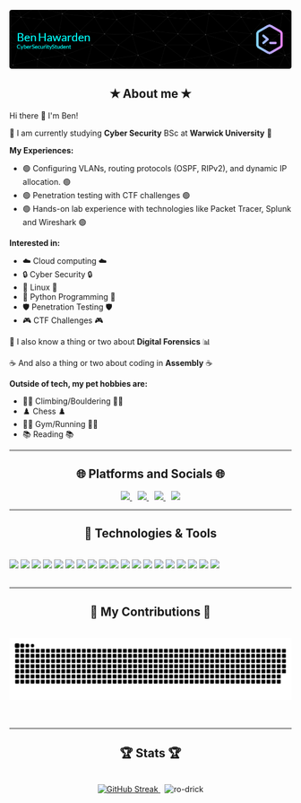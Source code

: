 ![Header](https://github.com/CptHilda0079/CptHilda0079/blob/main/GithubHeaderImage.png)

<h2 align="center">✭ About me ✭</h2>

Hi there 👋 I'm Ben!

📜 I am currently studying **Cyber Security** BSc at **Warwick University** 📜

**My Experiences:**
- 🟢 Configuring VLANs, routing protocols (OSPF, RIPv2), and dynamic IP allocation. 🟢
- 🟢 Penetration testing with CTF challenges 🟢
- 🟢 Hands-on lab experience with technologies like Packet Tracer, Splunk and Wireshark 🟢

**Interested in:**
- ☁️ Cloud computing ☁️
- 🔒 Cyber Security 🔒
- 🐧 Linux 🐧
- 🐍 Python Programming 🐍
- 🛡️ Penetration Testing 🛡️
- 🎮 CTF Challenges 🎮

🔵 I also know a thing or two about **Digital Forensics** 📊

☕️ And also a thing or two about coding in **Assembly** ☕

**Outside of tech, my pet hobbies are:**
- 🧗‍♂️ Climbing/Bouldering 🧗‍♂️
- ♟️ Chess ♟️
- 🏋️‍♂️ Gym/Running 🏃‍♂️
- 📚 Reading 📚

---

<!-- Platforms and Socials section -->

<h2 align="center">🌐 Platforms and Socials 🌐</h2>

<div align="center">
  <a href="mailto:benhawarden@gmail.com" style="margin-right: 10px;">
    <img src="https://img.shields.io/badge/Microsoft_Outlook-0078D4?style=for-the-badge&logo=microsoft-outlook&logoColor=white" />
  </a>
  <a href="https://app.hackthebox.com/users/323471" style="margin-right: 10px;">
    <img src="https://img.shields.io/badge/HackTheBox-111927?style=for-the-badge&logo=Hack%20The%20Box&logoColor=9FEF00" />
  </a>
  <a href="https://linkedin.com/in/ben-hawarden-8a0a98a1/" target="_blank" style="margin-right: 10px;">
    <img src="https://img.shields.io/badge/LinkedIn-0077B5?style=for-the-badge&logo=linkedin&logoColor=white" />
  </a>
  <a href="https://tryhackme.com/r/p/VpnBenny">
    <img src="https://img.shields.io/badge/TryHackMe-212C42?style=for-the-badge&logo=TryHackMe&logoColor=white" />
  </a>
</div>

<hr/>

<h2 align="center">🔧 Technologies & Tools</h2>
<br/>

<!-- HTML section for badges -->
<div>
    <img src= "https://img.shields.io/badge/Wireshark-1679A7?style=for-the-badge&logo=Wireshark&logoColor=white"/>
    <img src= "https://img.shields.io/badge/metasploit-2596CD?style=for-the-badge&logo=metasploit&logoColor=white"/>
    <img src= "https://img.shields.io/badge/burpsuite-FF6633?style=for-the-badge&logo=burpsuite&logoColor=white"/>
    <img src= "https://img.shields.io/badge/Splunk-000000?style=for-the-badge&logo=Splunk&logoColor=white"/>
    <img src= "https://img.shields.io/badge/powershell-5391FE?style=for-the-badge&logo=powershell&logoColor=white"/>
    <img src= "https://img.shields.io/badge/GNU%20Bash-4EAA25?style=for-the-badge&logo=GNU%20Bash&logoColor=white"/>
    <img src= "https://img.shields.io/badge/GIT-E44C30?style=for-the-badge&logo=git&logoColor=white"/>
    <img src= "https://img.shields.io/badge/windows%20terminal-4D4D4D?style=for-the-badge&logo=windows%20terminal&logoColor=white"/>
    <img src= "https://img.shields.io/badge/VirtualBox-21416b?style=for-the-badge&logo=VirtualBox&logoColor=white"/>
    <img src= "https://img.shields.io/badge/Kali_Linux-557C94?style=for-the-badge&logo=kali-linux&logoColor=white"/>
    <img src= "https://img.shields.io/badge/Python-FFD43B?style=for-the-badge&logo=python&logoColor=blue"/>
    <img src= "https://img.shields.io/badge/C%23-239120?style=for-the-badge&logo=csharp&logoColor=white"/>
    <img src= "https://img.shields.io/badge/C-00599C?style=for-the-badge&logo=c&logoColor=white"/>
    <img src= "https://img.shields.io/badge/VSCode-0078D4?style=for-the-badge&logo=visual%20studio%20code&logoColor=white"/>
    <img src= "https://img.shields.io/badge/ChatGPT-74aa9c?style=for-the-badge&logo=openai&logoColor=white"/>
    <img src= "https://img.shields.io/badge/VIM-%2311AB00.svg?&style=for-the-badge&logo=vim&logoColor=white"/>
    <img src= "https://img.shields.io/badge/CISCO-1BA0D7?style=for-the-badge&logo=cisco&logoColor=white"/>
    <img src= "https://img.shields.io/badge/Notion-000000?style=for-the-badge&logo=notion&logoColor=white"/>
    <img src= "https://img.shields.io/badge/Shell_Script-121011?style=for-the-badge&logo=gnu-bash&logoColor=white"/>

</div>

<br/>
<hr/>

<div align="center">
  <h2>🔷 My Contributions 🔷</h2>
  <br>
  <img src="https://github.com/CptHilda0079/CptHilda0079/blob/main/github-contribution-grid-snake-dark%20(2).svg" alt="snake animation" />
  <br/><br/><br/>
</div>

<hr/>

<h2 align="center">🏆 Stats 🏆</h2>
<br>

<div align="center">
  <a href="https://git.io/streak-stats">
    <img src="https://streak-stats.demolab.com/?user=CptHilda0079&theme=merko" alt="GitHub Streak" width="400"/>
  </a>
  &nbsp; <!-- Adds space between the images -->
  <img src="https://github-readme-stats.vercel.app/api?username=CptHilda0079&show_icons=true&theme=merko&locale=en" alt="ro-drick" width="400"/>
</div>

